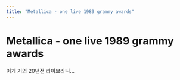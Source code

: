 ```yaml
---
title: "Metallica - one live 1989 grammy awards"
---
```

# Metallica - one live 1989 grammy awards

이게 거의 20년전 라이브라니...



